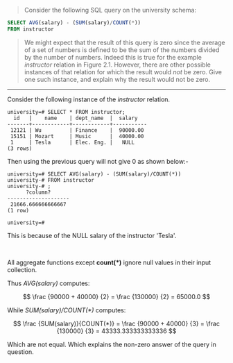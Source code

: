 > Consider the following SQL query on the university schema: 

```sql
SELECT AVG(salary) - (SUM(salary)/COUNT(*))
FROM instructor
```

> We might expect that the result of this query is zero since the average 
> of a set of numbers is defined to be the sum of the numbers divided by 
> the number of numbers. Indeed this is true for the example _instructor_
> relation in Figure 2.1. However, there are other possible instances
> of that relation for which the result would _not_ be zero. Give one such
> instance, and explain why the result would not be zero. 

--------------------------------

Consider the following instance of the _instructor_ relation. 

```
university=# SELECT * FROM instructor;
  id   |    name    | dept_name  |  salary   
-------+------------+------------+-----------
 12121 | Wu         | Finance    |  90000.00
 15151 | Mozart     | Music      |  40000.00
 1     | Tesla      | Elec. Eng. |   NULL       
(3 rows)
```

Then using the previous query will not give 0 as shown below:- 

```
university=# SELECT AVG(salary) - (SUM(salary)/COUNT(*))
university-# FROM instructor
university-# ;
      ?column?      
--------------------
 21666.666666666667
(1 row)

university=# 
```

This is because of the NULL salary of the instructor 'Tesla'. 

<br> 

All aggregate functions except **count(*)** ignore null values in their input collection. 

Thus _AVG(salary)_ computes: 

$$
    \frac {90000 + 40000} {2} = \frac {130000} {2} = 65000.0
$$

While _SUM(salary)/COUNT(*)_ computes: 

$$
    \frac {SUM(salary)}{COUNT(*)} = \frac {90000 + 40000} {3} = \frac {130000} {3} = 43333.333333333336
$$

Which are not equal. Which explains the non-zero answer of the query in question. 
